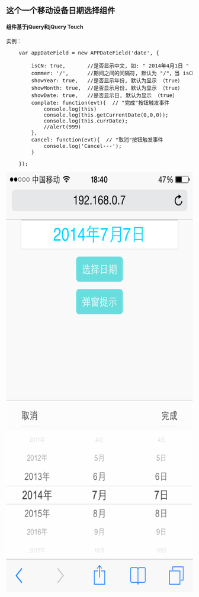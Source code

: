 
<h2>这个一个移动设备日期选择组件</h2>

<h4>组件基于jQuery和jQuery Touch</h4>

实例：
<pre>
	var appDateField = new APPDateField('date', {

	    isCN: true,       //是否显示中文, 如: " 2014年4月1日 "
	    commer: '/',      //期间之间的间隔符, 默认为 "/"，当 isCN为 true时, 这个设置失效
	    showYear: true,   //是否显示年份, 默认为显示 （true）
	    showMonth: true,  //是否显示月份, 默认为显示 （true）
	    showDate: true,   //是否显示日, 默认为显示 （true）
	    complate: function(evt){  // "完成"按钮触发事件
	        console.log(this)
	        console.log(this.getCurrentDate(0,0,0));
	        console.log(this.currDate);
	        //alert(999)
	    },
	    cancel: function(evt){  // "取消"按钮触发事件
	        console.log('Cancel---');
	    }

	});
</pre>

<div class="preview">
	<img src="images/preview.png" height="1136" width="640" alt="">
</div>